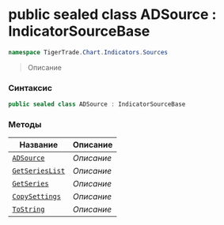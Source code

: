 
# public sealed class ADSource : IndicatorSourceBase
```csharp
namespace TigerTrade.Chart.Indicators.Sources
```



> Описание

### Синтаксис
```csharp
public sealed class ADSource : IndicatorSourceBase
```


### Методы
| Название | Описание |
| --- | --- |
| [`ADSource`](./ADSource.cs/Методы/ADSource.md) | *Описание* |
| [`GetSeriesList`](./ADSource.cs/Методы/GetSeriesList.md) | *Описание* |
| [`GetSeries`](./ADSource.cs/Методы/GetSeries.md) | *Описание* |
| [`CopySettings`](./ADSource.cs/Методы/CopySettings.md) | *Описание* |
| [`ToString`](./ADSource.cs/Методы/ToString.md) | *Описание* |



